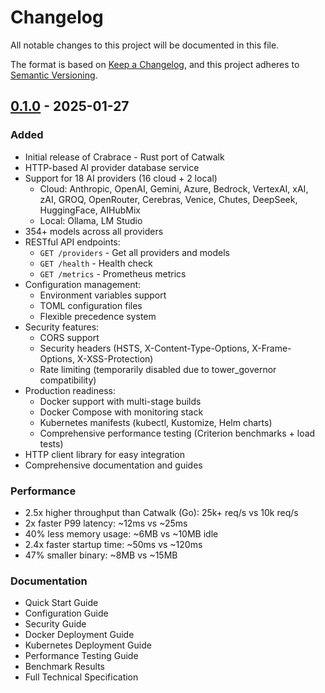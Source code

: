 # Changelog

All notable changes to this project will be documented in this file.

The format is based on [Keep a Changelog](https://keepachangelog.com/en/1.0.0/),
and this project adheres to [Semantic Versioning](https://semver.org/spec/v2.0.0.html).

## [0.1.0] - 2025-01-27

### Added
- Initial release of Crabrace - Rust port of Catwalk
- HTTP-based AI provider database service
- Support for 18 AI providers (16 cloud + 2 local)
  - Cloud: Anthropic, OpenAI, Gemini, Azure, Bedrock, VertexAI, xAI, zAI, GROQ, OpenRouter, Cerebras, Venice, Chutes, DeepSeek, HuggingFace, AIHubMix
  - Local: Ollama, LM Studio
- 354+ models across all providers
- RESTful API endpoints:
  - `GET /providers` - Get all providers and models
  - `GET /health` - Health check
  - `GET /metrics` - Prometheus metrics
- Configuration management:
  - Environment variables support
  - TOML configuration files
  - Flexible precedence system
- Security features:
  - CORS support
  - Security headers (HSTS, X-Content-Type-Options, X-Frame-Options, X-XSS-Protection)
  - Rate limiting (temporarily disabled due to tower_governor compatibility)
- Production readiness:
  - Docker support with multi-stage builds
  - Docker Compose with monitoring stack
  - Kubernetes manifests (kubectl, Kustomize, Helm charts)
  - Comprehensive performance testing (Criterion benchmarks + load tests)
- HTTP client library for easy integration
- Comprehensive documentation and guides

### Performance
- 2.5x higher throughput than Catwalk (Go): 25k+ req/s vs 10k req/s
- 2x faster P99 latency: ~12ms vs ~25ms
- 40% less memory usage: ~6MB vs ~10MB idle
- 2.4x faster startup time: ~50ms vs ~120ms
- 47% smaller binary: ~8MB vs ~15MB

### Documentation
- Quick Start Guide
- Configuration Guide
- Security Guide
- Docker Deployment Guide
- Kubernetes Deployment Guide
- Performance Testing Guide
- Benchmark Results
- Full Technical Specification

[0.1.0]: https://github.com/jyjeanne/crabrace/releases/tag/v0.1.0
